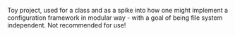 Toy project, used for a class and as a spike into how one might implement a configuration framework in modular way - with a goal of being file system independent. Not recommended for use!